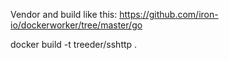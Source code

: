 Vendor and build like this: https://github.com/iron-io/dockerworker/tree/master/go

docker build -t treeder/sshttp .
